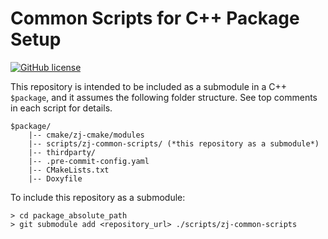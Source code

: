 # Common Scripts for C++ Package Setup

[![GitHub license](https://img.shields.io/badge/license-Apache--2.0-blue.svg)](https://github.com/zongyaojin/zj-base/blob/main/LICENSE)

This repository is intended to be included as a submodule in a C++ `$package`, and it assumes the following folder structure. See top comments in each script for details.

```text
$package/
    |-- cmake/zj-cmake/modules
    |-- scripts/zj-common-scripts/ (*this repository as a submodule*)
    |-- thirdparty/
    |-- .pre-commit-config.yaml
    |-- CMakeLists.txt
    |-- Doxyfile
```

To include this repository as a submodule:

```text
> cd package_absolute_path
> git submodule add <repository_url> ./scripts/zj-common-scripts
```
